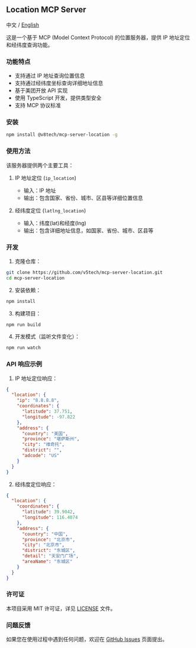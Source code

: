 ## Location MCP Server

中文 / [English](README.md)

这是一个基于 MCP (Model Context Protocol) 的位置服务器，提供 IP 地址定位和经纬度查询功能。

### 功能特点

- 支持通过 IP 地址查询位置信息
- 支持通过经纬度坐标查询详细地址信息
- 基于美团开放 API 实现
- 使用 TypeScript 开发，提供类型安全
- 支持 MCP 协议标准

### 安装

```bash
npm install @v8tech/mcp-server-location -g
```

### 使用方法

该服务器提供两个主要工具：

1. IP 地址定位 (`ip_location`)
   - 输入：IP 地址
   - 输出：包含国家、省份、城市、区县等详细位置信息

2. 经纬度定位 (`latlng_location`)
   - 输入：纬度(lat)和经度(lng)
   - 输出：包含详细地址信息，如国家、省份、城市、区县等

### 开发

1. 克隆仓库：
```bash
git clone https://github.com/v5tech/mcp-server-location.git
cd mcp-server-location
```

2. 安装依赖：
```bash
npm install
```

3. 构建项目：
```bash
npm run build
```

4. 开发模式（监听文件变化）：
```bash
npm run watch
```

### API 响应示例

1. IP 地址定位响应：
```json
{
  "location": {
    "ip": "8.8.8.8",
    "coordinates": {
      "latitude": 37.751,
      "longitude": -97.822
    },
    "address": {
      "country": "美国",
      "province": "堪萨斯州",
      "city": "维奇托",
      "district": "",
      "adcode": "US"
    }
  }
}
```

2. 经纬度定位响应：
```json
{
  "location": {
    "coordinates": {
      "latitude": 39.9042,
      "longitude": 116.4074
    },
    "address": {
      "country": "中国",
      "province": "北京市",
      "city": "北京市",
      "district": "东城区",
      "detail": "天安门广场",
      "areaName": "东城区"
    }
  }
}
```

### 许可证

本项目采用 MIT 许可证，详见 [LICENSE](LICENSE) 文件。

### 问题反馈

如果您在使用过程中遇到任何问题，欢迎在 [GitHub Issues](https://github.com/v5tech/mcp-server-location/issues) 页面提出。

